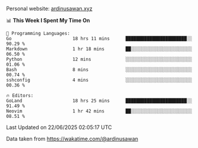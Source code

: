 Personal website: [ardinusawan.xyz](https://ardinusawan.xyz)

<!--START_SECTION:waka-->
📊 **This Week I Spent My Time On** 

```text
💬 Programming Languages: 
Go                       18 hrs 11 mins      ███████████████████████░░   90.29 % 
Markdown                 1 hr 18 mins        ██░░░░░░░░░░░░░░░░░░░░░░░   06.50 % 
Python                   12 mins             ░░░░░░░░░░░░░░░░░░░░░░░░░   01.06 % 
Bash                     8 mins              ░░░░░░░░░░░░░░░░░░░░░░░░░   00.74 % 
sshconfig                4 mins              ░░░░░░░░░░░░░░░░░░░░░░░░░   00.36 % 

🔥 Editors: 
GoLand                   18 hrs 25 mins      ███████████████████████░░   91.49 % 
Neovim                   1 hr 42 mins        ██░░░░░░░░░░░░░░░░░░░░░░░   08.51 % 
```


 Last Updated on 22/06/2025 02:05:17 UTC
<!--END_SECTION:waka-->
Data taken from https://wakatime.com/@ardinusawan
